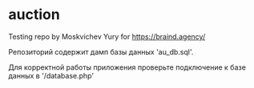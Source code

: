# auction
Testing repo by Moskvichev Yury for https://braind.agency/

Репозиторий содержит дамп базы данных 'au_db.sql'.

Для корректной работы приложения проверьте подключение к базе данных в '/database.php'


